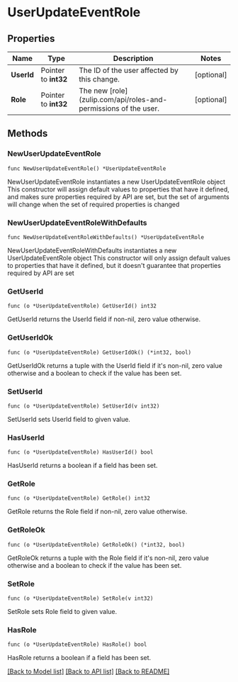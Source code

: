 # UserUpdateEventRole

## Properties

Name | Type | Description | Notes
------------ | ------------- | ------------- | -------------
**UserId** | Pointer to **int32** | The ID of the user affected by this change.  | [optional] 
**Role** | Pointer to **int32** | The new [role](zulip.com/api/roles-and-permissions of the user.  | [optional] 

## Methods

### NewUserUpdateEventRole

`func NewUserUpdateEventRole() *UserUpdateEventRole`

NewUserUpdateEventRole instantiates a new UserUpdateEventRole object
This constructor will assign default values to properties that have it defined,
and makes sure properties required by API are set, but the set of arguments
will change when the set of required properties is changed

### NewUserUpdateEventRoleWithDefaults

`func NewUserUpdateEventRoleWithDefaults() *UserUpdateEventRole`

NewUserUpdateEventRoleWithDefaults instantiates a new UserUpdateEventRole object
This constructor will only assign default values to properties that have it defined,
but it doesn't guarantee that properties required by API are set

### GetUserId

`func (o *UserUpdateEventRole) GetUserId() int32`

GetUserId returns the UserId field if non-nil, zero value otherwise.

### GetUserIdOk

`func (o *UserUpdateEventRole) GetUserIdOk() (*int32, bool)`

GetUserIdOk returns a tuple with the UserId field if it's non-nil, zero value otherwise
and a boolean to check if the value has been set.

### SetUserId

`func (o *UserUpdateEventRole) SetUserId(v int32)`

SetUserId sets UserId field to given value.

### HasUserId

`func (o *UserUpdateEventRole) HasUserId() bool`

HasUserId returns a boolean if a field has been set.

### GetRole

`func (o *UserUpdateEventRole) GetRole() int32`

GetRole returns the Role field if non-nil, zero value otherwise.

### GetRoleOk

`func (o *UserUpdateEventRole) GetRoleOk() (*int32, bool)`

GetRoleOk returns a tuple with the Role field if it's non-nil, zero value otherwise
and a boolean to check if the value has been set.

### SetRole

`func (o *UserUpdateEventRole) SetRole(v int32)`

SetRole sets Role field to given value.

### HasRole

`func (o *UserUpdateEventRole) HasRole() bool`

HasRole returns a boolean if a field has been set.


[[Back to Model list]](../README.md#documentation-for-models) [[Back to API list]](../README.md#documentation-for-api-endpoints) [[Back to README]](../README.md)


